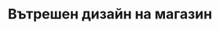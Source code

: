 ---
layout: panorama
parent: '/projects/public/boom'
image: 'http://hub.acherno.com/svn/boom/Site/Panorami/Magazin_Rakovska_BOMB_Panorama_02_N.jpg'
title: 'Вътрешен дизайн на магазин'
sitemap: false
---